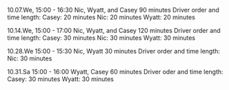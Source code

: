10.07.We, 15:00 - 16:30 Nic, Wyatt, and Casey 90 minutes
Driver order and time length:
Casey: 20 minutes
Nic: 20 minutes
Wyatt: 20 minutes

10.14.We, 15:00 - 17:00 Nic, Wyatt, and Casey 120 minutes
Driver order and time length:
Casey: 30 minutes
Nic: 30 minutes
Wyatt: 30 minutes

10.28.We 15:00 - 15:30 Nic, Wyatt 30 minutes
Driver order and time length:
Nic: 30 minutes

10.31.Sa 15:00 - 16:00 Wyatt, Casey 60 minutes
Driver oder and time length:
Casey: 30 minutes
Wyatt: 30 minutes